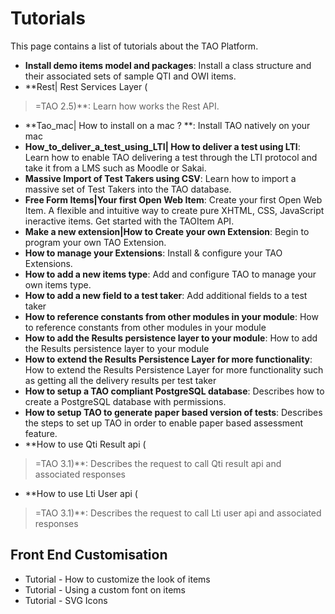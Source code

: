 <!--
created_at: '2011-09-13 11:22:48'
updated_at: '2016-05-02 16:13:13'
authors:
    - 'Camille Moyon'
tags:
    - Wiki
-->

Tutorials
=========

This page contains a list of tutorials about the TAO Platform.

-   **Install demo items model and packages**: Install a class structure and their associated sets of sample QTI and OWI items.
-   **Rest| Rest Services Layer (<br/>
>=TAO 2.5)**: Learn how works the Rest API.
-   **Tao_mac| How to install on a mac ? **: Install TAO natively on your mac
-   **How_to_deliver_a_test_using_LTI| How to deliver a test using LTI**: Learn how to enable TAO delivering a test through the LTI protocol and take it from a LMS such as Moodle or Sakai.
-   **Massive Import of Test Takers using CSV**: Learn how to import a massive set of Test Takers into the TAO database.
-   **Free Form Items|Your first Open Web Item**: Create your first Open Web Item. A flexible and intuitive way to create pure XHTML, CSS, JavaScript ineractive items. Get started with the TAOItem API.
-   **Make a new extension|How to Create your own Extension**: Begin to program your own TAO Extension.
-   **How to manage your Extensions**: Install & configure your TAO Extensions.
-   **How to add a new items type**: Add and configure TAO to manage your own items type.
-   **How to add a new field to a test taker**: Add additional fields to a test taker
-   **How to reference constants from other modules in your module**: How to reference constants from other modules in your module
-   **How to add the Results persistence layer to your module**: How to add the Results persistence layer to your module
-   **How to extend the Results Persistence Layer for more functionality**: How to extend the Results Persistence Layer for more functionality such as getting all the delivery results per test taker
-   **How to setup a TAO compliant PostgreSQL database**: Describes how to create a PostgreSQL database with permissions.
-   **How to setup TAO to generate paper based version of tests**: Describes the steps to set up TAO in order to enable paper based assessment feature.
-   **How to use Qti Result api (<br/>
>=TAO 3.1)**: Describes the request to call Qti result api and associated responses
-   **How to use Lti User api (<br/>
>=TAO 3.1)**: Describes the request to call Lti user api and associated responses

Front End Customisation
-----------------------

-   Tutorial - How to customize the look of items
-   Tutorial - Using a custom font on items
-   Tutorial - SVG Icons


